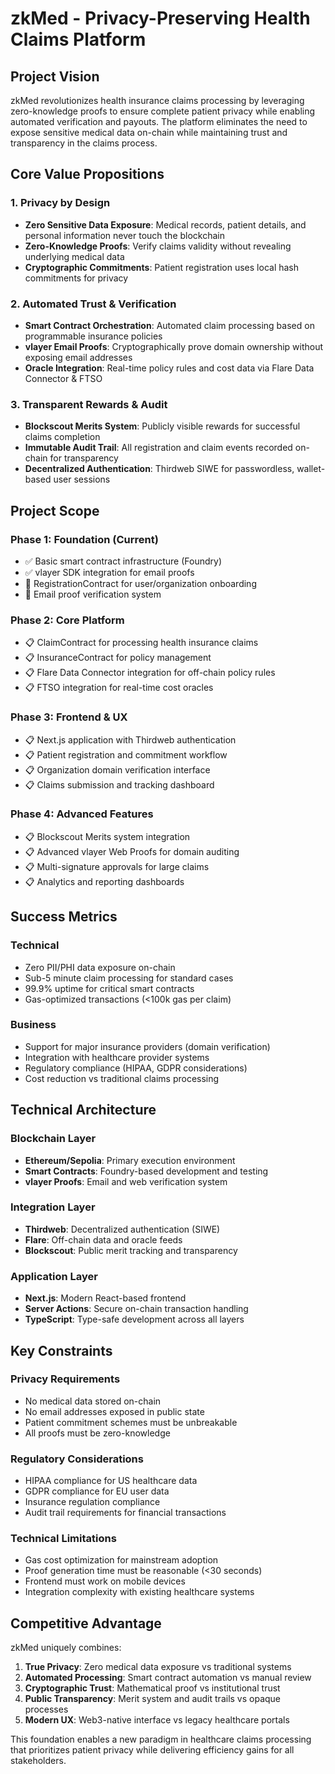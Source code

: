 # zkMed - Privacy-Preserving Health Claims Platform

## Project Vision

zkMed revolutionizes health insurance claims processing by leveraging zero-knowledge proofs to ensure complete patient privacy while enabling automated verification and payouts. The platform eliminates the need to expose sensitive medical data on-chain while maintaining trust and transparency in the claims process.

## Core Value Propositions

### 1. Privacy by Design
- **Zero Sensitive Data Exposure**: Medical records, patient details, and personal information never touch the blockchain
- **Zero-Knowledge Proofs**: Verify claims validity without revealing underlying medical data
- **Cryptographic Commitments**: Patient registration uses local hash commitments for privacy

### 2. Automated Trust & Verification
- **Smart Contract Orchestration**: Automated claim processing based on programmable insurance policies
- **vlayer Email Proofs**: Cryptographically prove domain ownership without exposing email addresses
- **Oracle Integration**: Real-time policy rules and cost data via Flare Data Connector & FTSO

### 3. Transparent Rewards & Audit
- **Blockscout Merits System**: Publicly visible rewards for successful claims completion
- **Immutable Audit Trail**: All registration and claim events recorded on-chain for transparency
- **Decentralized Authentication**: Thirdweb SIWE for passwordless, wallet-based user sessions

## Project Scope

### Phase 1: Foundation (Current)
- ✅ Basic smart contract infrastructure (Foundry)
- ✅ vlayer SDK integration for email proofs
- 🚧 RegistrationContract for user/organization onboarding
- 🚧 Email proof verification system

### Phase 2: Core Platform
- 📋 ClaimContract for processing health insurance claims
- 📋 InsuranceContract for policy management
- 📋 Flare Data Connector integration for off-chain policy rules
- 📋 FTSO integration for real-time cost oracles

### Phase 3: Frontend & UX
- 📋 Next.js application with Thirdweb authentication
- 📋 Patient registration and commitment workflow
- 📋 Organization domain verification interface
- 📋 Claims submission and tracking dashboard

### Phase 4: Advanced Features
- 📋 Blockscout Merits system integration
- 📋 Advanced vlayer Web Proofs for domain auditing
- 📋 Multi-signature approvals for large claims
- 📋 Analytics and reporting dashboards

## Success Metrics

### Technical
- Zero PII/PHI data exposure on-chain
- Sub-5 minute claim processing for standard cases
- 99.9% uptime for critical smart contracts
- Gas-optimized transactions (<100k gas per claim)

### Business
- Support for major insurance providers (domain verification)
- Integration with healthcare provider systems
- Regulatory compliance (HIPAA, GDPR considerations)
- Cost reduction vs traditional claims processing

## Technical Architecture

### Blockchain Layer
- **Ethereum/Sepolia**: Primary execution environment
- **Smart Contracts**: Foundry-based development and testing
- **vlayer Proofs**: Email and web verification system

### Integration Layer
- **Thirdweb**: Decentralized authentication (SIWE)
- **Flare**: Off-chain data and oracle feeds
- **Blockscout**: Public merit tracking and transparency

### Application Layer
- **Next.js**: Modern React-based frontend
- **Server Actions**: Secure on-chain transaction handling
- **TypeScript**: Type-safe development across all layers

## Key Constraints

### Privacy Requirements
- No medical data stored on-chain
- No email addresses exposed in public state
- Patient commitment schemes must be unbreakable
- All proofs must be zero-knowledge

### Regulatory Considerations
- HIPAA compliance for US healthcare data
- GDPR compliance for EU user data
- Insurance regulation compliance
- Audit trail requirements for financial transactions

### Technical Limitations
- Gas cost optimization for mainstream adoption
- Proof generation time must be reasonable (<30 seconds)
- Frontend must work on mobile devices
- Integration complexity with existing healthcare systems

## Competitive Advantage

zkMed uniquely combines:
1. **True Privacy**: Zero medical data exposure vs traditional systems
2. **Automated Processing**: Smart contract automation vs manual review
3. **Cryptographic Trust**: Mathematical proof vs institutional trust
4. **Public Transparency**: Merit system and audit trails vs opaque processes
5. **Modern UX**: Web3-native interface vs legacy healthcare portals

This foundation enables a new paradigm in healthcare claims processing that prioritizes patient privacy while delivering efficiency gains for all stakeholders. 